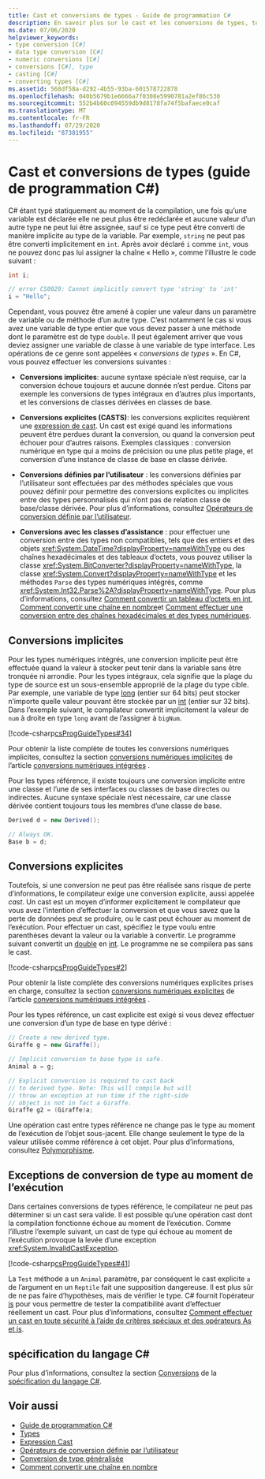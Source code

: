 ```yaml
---
title: Cast et conversions de types - Guide de programmation C#
description: En savoir plus sur le cast et les conversions de types, telles que les conversions implicites, explicites et définies par l’utilisateur.
ms.date: 07/06/2020
helpviewer_keywords:
- type conversion [C#]
- data type conversion [C#]
- numeric conversions [C#]
- conversions [C#], type
- casting [C#]
- converting types [C#]
ms.assetid: 568df58a-d292-4b55-93ba-601578722878
ms.openlocfilehash: 040b5679b1e6666a7f0308e5990781a2ef86c530
ms.sourcegitcommit: 552b4b60c094559db9d8178fa74f5bafaece0caf
ms.translationtype: MT
ms.contentlocale: fr-FR
ms.lasthandoff: 07/29/2020
ms.locfileid: "87381955"
---
```

# <a name="casting-and-type-conversions-c-programming-guide"></a>Cast et conversions de types (guide de programmation C#)

C# étant typé statiquement au moment de la compilation, une fois qu’une variable est déclarée elle ne peut plus être redéclarée et aucune valeur d’un autre type ne peut lui être assignée, sauf si ce type peut être converti de manière implicite au type de la variable. Par exemple, `string` ne peut pas être converti implicitement en `int`. Après avoir déclaré `i` comme `int`, vous ne pouvez donc pas lui assigner la chaîne « Hello », comme l’illustre le code suivant :

```csharp
int i;

// error CS0029: Cannot implicitly convert type 'string' to 'int'
i = "Hello";
```

Cependant, vous pouvez être amené à copier une valeur dans un paramètre de variable ou de méthode d’un autre type. C’est notamment le cas si vous avez une variable de type entier que vous devez passer à une méthode dont le paramètre est de type `double`. Il peut également arriver que vous deviez assigner une variable de classe à une variable de type interface. Les opérations de ce genre sont appelées « *conversions de types* ». En C#, vous pouvez effectuer les conversions suivantes :

- **Conversions implicites**: aucune syntaxe spéciale n’est requise, car la conversion échoue toujours et aucune donnée n’est perdue. Citons par exemple les conversions de types intégraux en d’autres plus importants, et les conversions de classes dérivées en classes de base.

- **Conversions explicites (CASTS)**: les conversions explicites requièrent une [expression de cast](../../language-reference/operators/type-testing-and-cast.md#cast-expression). Un cast est exigé quand les informations peuvent être perdues durant la conversion, ou quand la conversion peut échouer pour d’autres raisons. Exemples classiques : conversion numérique en type qui a moins de précision ou une plus petite plage, et conversion d’une instance de classe de base en classe dérivée.

- **Conversions définies par l’utilisateur** : les conversions définies par l’utilisateur sont effectuées par des méthodes spéciales que vous pouvez définir pour permettre des conversions explicites ou implicites entre des types personnalisés qui n’ont pas de relation classe de base/classe dérivée. Pour plus d’informations, consultez [Opérateurs de conversion définie par l’utilisateur](../../language-reference/operators/user-defined-conversion-operators.md).

- **Conversions avec les classes d’assistance** : pour effectuer une conversion entre des types non compatibles, tels que des entiers et des objets <xref:System.DateTime?displayProperty=nameWithType> ou des chaînes hexadécimales et des tableaux d’octets, vous pouvez utiliser la classe <xref:System.BitConverter?displayProperty=nameWithType>, la classe <xref:System.Convert?displayProperty=nameWithType> et les méthodes `Parse` des types numériques intégrés, comme <xref:System.Int32.Parse%2A?displayProperty=nameWithType>. Pour plus d’informations, consultez [Comment convertir un tableau d’octets en int](./how-to-convert-a-byte-array-to-an-int.md), [Comment convertir une chaîne en nombre](./how-to-convert-a-string-to-a-number.md)et [Comment effectuer une conversion entre des chaînes hexadécimales et des types numériques](./how-to-convert-between-hexadecimal-strings-and-numeric-types.md).

## <a name="implicit-conversions"></a>Conversions implicites

Pour les types numériques intégrés, une conversion implicite peut être effectuée quand la valeur à stocker peut tenir dans la variable sans être tronquée ni arrondie. Pour les types intégraux, cela signifie que la plage du type de source est un sous-ensemble approprié de la plage du type cible. Par exemple, une variable de type [long](../../language-reference/builtin-types/integral-numeric-types.md) (entier sur 64 bits) peut stocker n’importe quelle valeur pouvant être stockée par un [int](../../language-reference/builtin-types/integral-numeric-types.md) (entier sur 32 bits). Dans l’exemple suivant, le compilateur convertit implicitement la valeur de `num` à droite en type `long` avant de l’assigner à `bigNum`.

[!code-csharp[csProgGuideTypes#34](~/samples/snippets/csharp/VS_Snippets_VBCSharp/CsProgGuideTypes/CS/Class1.cs#34)]

Pour obtenir la liste complète de toutes les conversions numériques implicites, consultez la section [conversions numériques implicites](../../language-reference/builtin-types/numeric-conversions.md#implicit-numeric-conversions) de l’article [conversions numériques intégrées](../../language-reference/builtin-types/numeric-conversions.md) .

Pour les types référence, il existe toujours une conversion implicite entre une classe et l’une de ses interfaces ou classes de base directes ou indirectes. Aucune syntaxe spéciale n’est nécessaire, car une classe dérivée contient toujours tous les membres d’une classe de base.

```csharp
Derived d = new Derived();

// Always OK.
Base b = d;
```

## <a name="explicit-conversions"></a>Conversions explicites

Toutefois, si une conversion ne peut pas être réalisée sans risque de perte d’informations, le compilateur exige une conversion explicite, aussi appelée *cast*. Un cast est un moyen d’informer explicitement le compilateur que vous avez l’intention d’effectuer la conversion et que vous savez que la perte de données peut se produire, ou le cast peut échouer au moment de l’exécution. Pour effectuer un cast, spécifiez le type voulu entre parenthèses devant la valeur ou la variable à convertir. Le programme suivant convertit un [double](../../language-reference/builtin-types/floating-point-numeric-types.md) en [int](../../language-reference/builtin-types/integral-numeric-types.md). Le programme ne se compilera pas sans le cast.

[!code-csharp[csProgGuideTypes#2](~/samples/snippets/csharp/VS_Snippets_VBCSharp/CsProgGuideTypes/CS/Class1.cs#2)]

Pour obtenir la liste complète des conversions numériques explicites prises en charge, consultez la section [conversions numériques explicites](../../language-reference/builtin-types/numeric-conversions.md#explicit-numeric-conversions) de l’article [conversions numériques intégrées](../../language-reference/builtin-types/numeric-conversions.md) .

Pour les types référence, un cast explicite est exigé si vous devez effectuer une conversion d’un type de base en type dérivé :

```csharp
// Create a new derived type.
Giraffe g = new Giraffe();

// Implicit conversion to base type is safe.
Animal a = g;

// Explicit conversion is required to cast back
// to derived type. Note: This will compile but will
// throw an exception at run time if the right-side
// object is not in fact a Giraffe.
Giraffe g2 = (Giraffe)a;
```

Une opération cast entre types référence ne change pas le type au moment de l’exécution de l’objet sous-jacent. Elle change seulement le type de la valeur utilisée comme référence à cet objet. Pour plus d’informations, consultez [Polymorphisme](../classes-and-structs/polymorphism.md).

## <a name="type-conversion-exceptions-at-run-time"></a>Exceptions de conversion de type au moment de l’exécution

Dans certaines conversions de types référence, le compilateur ne peut pas déterminer si un cast sera valide. Il est possible qu’une opération cast dont la compilation fonctionne échoue au moment de l’exécution. Comme l’illustre l’exemple suivant, un cast de type qui échoue au moment de l’exécution provoque la levée d’une exception <xref:System.InvalidCastException>.

[!code-csharp[csProgGuideTypes#41](~/samples/snippets/csharp/VS_Snippets_VBCSharp/CsProgGuideTypes/CS/Class1.cs#41)]

La `Test` méthode a un `Animal` paramètre, par conséquent le cast explicite `a` de l’argument en un `Reptile` fait une supposition dangereuse. Il est plus sûr de ne pas faire d’hypothèses, mais de vérifier le type. C# fournit l’opérateur [is](../../language-reference/operators/type-testing-and-cast.md#is-operator) pour vous permettre de tester la compatibilité avant d’effectuer réellement un cast. Pour plus d’informations, consultez [Comment effectuer un cast en toute sécurité à l’aide de critères spéciaux et des opérateurs As et is](../../how-to/safely-cast-using-pattern-matching-is-and-as-operators.md).

## <a name="c-language-specification"></a>spécification du langage C#

Pour plus d’informations, consultez la section [Conversions](~/_csharplang/spec/conversions.md) de la [spécification du langage C#](~/_csharplang/spec/introduction.md).

## <a name="see-also"></a>Voir aussi

- [Guide de programmation C#](../index.md)
- [Types](./index.md)
- [Expression Cast](../../language-reference/operators/type-testing-and-cast.md#cast-expression)
- [Opérateurs de conversion définie par l’utilisateur](../../language-reference/operators/user-defined-conversion-operators.md)
- [Conversion de type généralisée](https://docs.microsoft.com/previous-versions/visualstudio/visual-studio-2013/yy580hbd(v=vs.120))
- [Comment convertir une chaîne en nombre](./how-to-convert-a-string-to-a-number.md)
